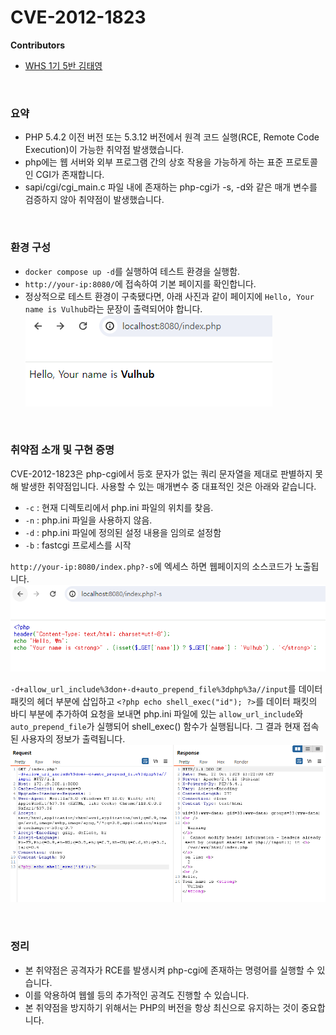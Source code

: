 # CVE-2012-1823

**Contributors**

-   [WHS 1기 5반 김태영](https://studykty.tistory.com/)

<br/>

### 요약

-   PHP 5.4.2 이전 버전 또는 5.3.12 버전에서 원격 코드 실행(RCE, Remote Code Execution)이 가능한 취약점 발생했습니다.
-   php에는 웹 서버와 외부 프로그램 간의 상호 작용을 가능하게 하는 표준 프로토콜인 CGI가 존재합니다.
-   sapi/cgi/cgi_main.c 파일 내에 존재하는 php-cgi가 -s, -d와 같은 매개 변수를 검증하지 않아 취약점이 발생했습니다.

<br/>

### 환경 구성

-   `docker compose up -d`를 실행하여 테스트 환경을 실행함.
-   `http://your-ip:8080/`에 접속하여 기본 페이지를 확인합니다.
-   정상적으로 테스트 환경이 구축됐다면, 아래 사진과 같이 페이지에 `Hello, Your name is Vulhub`라는 문장이 출력되어야 합니다.
![](1.png)

<br/>

### 취약점 소개 및 구현 증명

CVE-2012-1823은 php-cgi에서 등호 문자가 없는 쿼리 문자열을 제대로 판별하지 못해 발생한 취약점입니다. 사용할 수 있는 매개변수 중 대표적인 것은 아래와 같습니다.
-   `-c` : 현재 디렉토리에서 php.ini 파일의 위치를 찾음.
-   `-n` : php.ini 파일을 사용하지 않음.
-   `-d` : php.ini 파일에 정의된 설정 내용을 임의로 설정함
-   `-b` : fastcgi 프로세스를 시작

`http://your-ip:8080/index.php?-s`에 엑세스 하면 웹페이지의 소스코드가 노출됩니다.
![](2.png)

`-d+allow_url_include%3don+-d+auto_prepend_file%3dphp%3a//input`를 데이터 패킷의 헤더 부분에 삽입하고 `<?php echo shell_exec("id"); ?>`를 데이터 패킷의 바디 부분에 추가하여 요청을 보내면 php.ini 파일에 있는 `allow_url_include`와 `auto_prepend_file`가 실행되어 shell_exec() 함수가 실행됩니다. 그 결과 현재 접속된 사용자의 정보가 출력됩니다.
![](3.png)

<br/>

### 정리

-   본 취약점은 공격자가 RCE를 발생시켜 php-cgi에 존재하는 명령어를 실행할 수 있습니다.
-   이를 악용하여 웹쉘 등의 추가적인 공격도 진행할 수 있습니다.
-   본 취약점을 방지하기 위해서는 PHP의 버전을 항상 최신으로 유지하는 것이 중요합니다.
